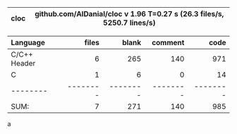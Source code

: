 cloc|github.com/AlDanial/cloc v 1.96  T=0.27 s (26.3 files/s, 5250.7 lines/s)
--- | ---

Language|files|blank|comment|code
:-------|-------:|-------:|-------:|-------:
C/C++ Header|6|265|140|971
C|1|6|0|14
--------|--------|--------|--------|--------
SUM:|7|271|140|985
a